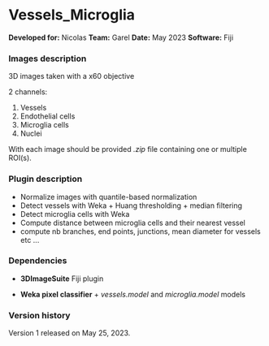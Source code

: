 # Vessels_Microglia

**Developed for:** Nicolas
**Team:** Garel
**Date:** May 2023
**Software:** Fiji

### Images description

3D images taken with a x60 objective

2 channels:
  1. Vessels
  2. Endothelial cells
  3. Microglia cells
  4. Nuclei

With each image should be provided *.zip* file containing one or multiple ROI(s).

### Plugin description

* Normalize images with quantile-based normalization
* Detect vessels with Weka + Huang thresholding + median filtering
* Detect microglia cells with Weka
* Compute distance between microglia cells and their nearest vessel
* compute nb branches, end points, junctions, mean diameter for vessels etc ...

### Dependencies

* **3DImageSuite** Fiji plugin

* **Weka pixel classifier** + *vessels.model* and *microglia.model* models 

### Version history

Version 1 released on May 25, 2023.
